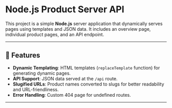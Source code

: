 # Node.js Product Server API

This project is a simple **Node.js** server application that dynamically serves pages using templates and JSON data. It includes an overview page, individual product pages, and an API endpoint.

---

## 🚀 Features

- **Dynamic Templating**: HTML templates (`replaceTemplate` function) for generating dynamic pages.
- **API Support**: JSON data served at the `/api` route.
- **Slugified URLs**: Product names converted to slugs for better readability and URL-friendliness.
- **Error Handling**: Custom 404 page for undefined routes.

---
